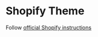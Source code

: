 # Shopify Theme

Follow [official Shopify instructions](https://shopify.dev/themes/getting-started/create)
